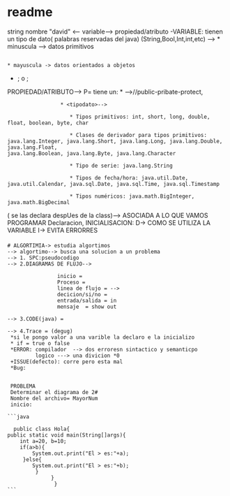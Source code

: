 # readme
string nombre "david" <-- variable--> propiedad/atributo 
-VARIABLE: tienen un tipo de dato( palabras reservadas del java) (String,Bool,Int,int,etc) -->
                                                                                               * minuscula --> datos primitivos              
                                                                                             
                                                                                               * mayuscula -> datos orientados a objetos
- <nombreVariable>; o <valor>; 
  
PROPIEDAD/ATRIBUTO--> P= tiene un:
                     * <ambito>-->//public-pribate-protect, 
  
                     * <tipodato>-->  
  
                        * Tipos primitivos: int, short, long, double, float, boolean, byte, char
  
                        * Clases de derivador para tipos primitivos: java.lang.Integer, java.lang.Short, java.lang.Long, java.lang.Double, java.lang.Float,                                         java.lang.Boolean, java.lang.Byte, java.lang.Character
  
                        * Tipo de serie: java.lang.String
  
                        * Tipos de fecha/hora: java.util.Date, java.util.Calendar, java.sql.Date, java.sql.Time, java.sql.Timestamp
  
                        * Tipos numéricos: java.math.BigInteger, java.math.BigDecimal
  
  <nombreVariable>( se las declara despUes de la class)--> ASOCIADA A LO QUE VAMOS PROGRAMAR
  Declaracion, INICIALISACION:
    D->  COMO SE UTILIZA LA VARIABLE
    I-> EVITA ERRORRES
    
   ####
    
    # ALGORTIMIA-> estudia algortimos 
    --> algortimo--> busca una solucion a un problema
    --> 1. SPC:pseudocodigo
    --> 2.DIAGRAMAS DE FLUJO--> 
                    
                    inicio = 
                    Proceso = 
                    linea de flujo = -->
                    decicion/si/no =
                    entrada/salida = in
                    mensaje  = show out
     
    --> 3.CODE(java) =
    
    --> 4.Trace = (degug) 
     *si le pongo valor a una varible la declaro e la inicializo 
     * if = true o false 
     *ERROR: compilador  --> dos erroresn sintactico y semanticpo
             logico ---> una divicion *0
     +ISSUE(defecto): corre pero esta mal
     *Bug: 
     
     
     PROBLEMA 
     Determinar el diagrama de 2#
     Nombre del archivo= MayorNum
     inicio:
    
    ```java
    
      public class Hola{
    public static void main(String[]args){
        int a=20, b=10;
        if(a>b){
            System.out.print("El > es:"+a);
         }else{
            System.out.print("El > es:"+b);
             }
                  }
                   }
    ```
    
     
    
                    
                    
                    
                    
    
 
